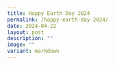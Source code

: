 ```yaml
---
title: Happy Earth Day 2024
permalink: /happy-earth-day-2024/
date: 2024-04-22
layout: post
description: ""
image: ""
variant: markdown
---
```

